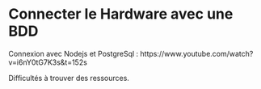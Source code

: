 # Connecter le Hardware avec une BDD

<p>Connexion avec Nodejs et PostgreSql : <a>https://www.youtube.com/watch?v=i6nY0tG7K3s&t=152s</a>

<p>Difficultés à trouver des ressources.</p>

